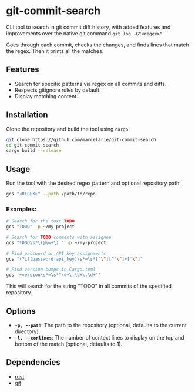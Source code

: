# git-commit-search

CLI tool to search in git commit diff history, with added features and
improvements over the native git command `git log -G"<regex>"`.

Goes through each commit, checks the changes, and finds lines that match the
regex. Then it prints all the matches.

## Features

- Search for specific patterns via regex on all commits and diffs.
- Respects gitignore rules by default.
- Display matching content.

## Installation

Clone the repository and build the tool using `cargo`:

```bash
git clone https://github.com/marcelarie/git-commit-search
cd git-commit-search
cargo build --release
```

## Usage

Run the tool with the desired regex pattern and optional repository path:

```bash
gcs "<REGEX>" --path /path/to/repo
```

### Examples:

```bash
# Search for the text TODO
gcs "TODO" -p ~/my-project

# Search for TODO comments with assignee
gcs "TODO\s*\(@\w+\):" -p ~/my-project

# Find password or API key assignments
gcs "(?i)(password|api_key)\s*=\s*['\"][^'\"]+['\"]"

# Find version bumps in Cargo.toml
gcs '+version\s*=\s*"\d+\.\d+\.\d+"'
```

This will search for the string "TODO" in all commits of the specified repository.

## Options

- **`-p, --path`**: The path to the repository (optional, defaults to the
  current directory).
- **`-l, --conlines`**: The number of context lines to display on the top and
  bottom of the match (optional, defaults to 1).

## Dependencies

- [rust](https://www.rust-lang.org/)
- [git](https://git-scm.com/)
